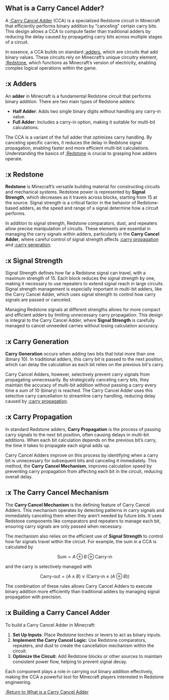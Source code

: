 <script type="text/javascript" async src="https://cdn.mathjax.org/mathjax/latest/MathJax.js?config=TeX-MML-AM_CHTML">
</script>

<script src="https://cdn.jsdelivr.net/gh/ncase/nutshell/nutshell.min.js"></script>

## What is a Carry Cancel Adder?

A [:Carry Cancel Adder](#CarryCancelAdder) (CCA) is a specialized Redstone circuit in Minecraft that efficiently performs binary addition by "canceling" certain carry bits. This design allows a CCA to compute faster than traditional adders by reducing the delay caused by propagating carry bits across multiple stages of a circuit.

In essence, a CCA builds on standard [:adders](#Adders), which are circuits that add binary values. These circuits rely on Minecraft’s unique circuitry element, [:Redstone](#Redstone), which functions as Minecraft’s version of electricity, enabling complex logical operations within the game.

## :x Adders

An **adder** in Minecraft is a fundamental Redstone circuit that performs binary addition. There are two main types of Redstone adders:

- **Half Adder**: Adds two single binary digits without handling any carry-in value.
- **Full Adder**: Includes a carry-in option, making it suitable for multi-bit calculations.

The CCA is a variant of the full adder that optimizes carry handling. By canceling specific carries, it reduces the delay in Redstone signal propagation, enabling faster and more efficient multi-bit calculations. Understanding the basics of [:Redstone](#Redstone) is crucial to grasping how adders operate.

## :x Redstone

**Redstone** is Minecraft’s versatile building material for constructing circuits and mechanical systems. Redstone power is represented by **Signal Strength**, which decreases as it travels across blocks, starting from 15 at the source. Signal strength is a critical factor in the behavior of Redstone-based adders, as the speed and range of a signal determine how a circuit performs.

In addition to signal strength, Redstone comparators, dust, and repeaters allow precise manipulation of circuits. These elements are essential in managing the carry signals within adders, particularly in the **Carry Cancel Adder**, where careful control of signal strength affects [:carry propagation](#CarryPropagation) and [:carry generation](#CarryGeneration).

## :x Signal Strength

Signal Strength defines how far a Redstone signal can travel, with a maximum strength of 15. Each block reduces the signal strength by one, making it necessary to use repeaters to extend signal reach in large circuits. Signal strength management is especially important in multi-bit adders, like the Carry Cancel Adder, which uses signal strength to control how carry signals are passed or canceled.

Managing Redstone signals at different strengths allows for more compact and efficient adders by limiting unnecessary carry propagation. This design is integral to the Carry Cancel Adder, where **Signal Strength** is carefully managed to cancel unneeded carries without losing calculation accuracy.

## :x Carry Generation

**Carry Generation** occurs when adding two bits that total more than one (binary 10). In traditional adders, this carry bit is passed to the next position, which can delay the calculation as each bit relies on the previous bit's carry.

Carry Cancel Adders, however, selectively prevent carry signals from propagating unnecessarily. By strategically canceling carry bits, they maintain the accuracy of multi-bit addition without passing a carry every time a sum of 10 (binary) is reached. The Carry Cancel Adder uses this selective carry cancellation to streamline carry handling, reducing delay caused by [:carry propagation](#CarryPropagation).

## :x Carry Propagation

In standard Redstone adders, **Carry Propagation** is the process of passing carry signals to the next bit position, often causing delays in multi-bit additions. When each bit calculation depends on the previous bit’s carry, the time it takes to propagate each signal adds up.

Carry Cancel Adders improve on this process by identifying when a carry bit is unnecessary for subsequent bits and canceling it immediately. This method, the **Carry Cancel Mechanism**, improves calculation speed by preventing carry propagation from affecting each bit in the circuit, reducing overall delay.

## :x The Carry Cancel Mechanism

The **Carry Cancel Mechanism** is the defining feature of Carry Cancel Adders. This mechanism operates by detecting patterns in carry signals and immediately canceling them when they aren’t needed by future bits. It uses Redstone components like comparators and repeaters to manage each bit, ensuring carry signals are only passed when necessary.

The mechanism also relies on the efficient use of **Signal Strength** to control how far signals travel within the circuit. For example, the sum in a CCA is calculated by

$$ \text{Sum} = A \oplus B \oplus \text{Carry-in} $$

and the carry is selectively managed with

$$ \text{Carry-out} = (A \land B) \lor (\text{Carry-in} \land (A \oplus B)) $$

The combination of these rules allows Carry Cancel Adders to execute binary addition more efficiently than traditional adders by managing signal propagation with precision.

## :x Building a Carry Cancel Adder

To build a Carry Cancel Adder in Minecraft:

1. **Set Up Inputs**: Place Redstone torches or levers to act as binary inputs.
2. **Implement the Carry Cancel Logic**: Use Redstone comparators, repeaters, and dust to create the cancellation mechanism within the circuit.
3. **Optimize the Circuit**: Add Redstone blocks or other sources to maintain consistent power flow, helping to prevent signal decay.

Each component plays a role in carrying out binary addition effectively, making the CCA a powerful tool for Minecraft players interested in Redstone engineering.

[:Return to What is a Carry Cancel Adder](#WhatIsACarryCancelAdder)
